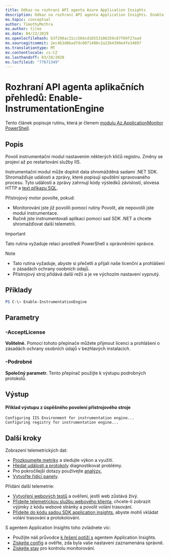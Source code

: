 ```yaml
---
title: Odkaz na rozhraní API agenta Azure Application Insights
description: Odkaz na rozhraní API agenta Application Insights. Enable-InstrumentationEngine. Sledujte výkon webových stránek bez opětovného nasazení webu. Funguje s ASP.NET webových aplikací hostovaných místně, ve virtuálních počítačích nebo v Azure.
ms.topic: conceptual
author: TimothyMothra
ms.author: tilee
ms.date: 04/23/2019
ms.openlocfilehash: b3f298ac31cc584cd16553186359c87f69f27aad
ms.sourcegitcommit: 2ec4b3d0bad7dc0071400c2a2264399e4fe34897
ms.translationtype: MT
ms.contentlocale: cs-CZ
ms.lasthandoff: 03/28/2020
ms.locfileid: "77671349"
---
```

# <a name="application-insights-agent-api-enable-instrumentationengine"></a>Rozhraní API agenta aplikačních přehledů: Enable-InstrumentationEngine

Tento článek popisuje rutinu, která je členem [modulu Az.ApplicationMonitor PowerShell](https://www.powershellgallery.com/packages/Az.ApplicationMonitor/).

## <a name="description"></a>Popis

Povolí instrumentační modul nastavením některých klíčů registru.
Změny se projeví až po restartování služby IIS.

Instrumentační modul může doplnit data shromážděná sadami .NET SDK.
Shromažďuje události a zprávy, které popisují spuštění spravovaného procesu. Tyto události a zprávy zahrnují kódy výsledků závislostí, slovesa HTTP a [text příkazu SQL](asp-net-dependencies.md#advanced-sql-tracking-to-get-full-sql-query).

Přístrojový motor povolte, pokud:
- Monitorování jste již povolili pomocí rutiny Povolit, ale nepovolili jste modul instrumentace.
- Ručně jste instrumentovali aplikaci pomocí sad SDK .NET a chcete shromažďovat další telemetrii.

> [!IMPORTANT] 
> Tato rutina vyžaduje relaci prostředí PowerShell s oprávněními správce.

> [!NOTE] 
> - Tato rutina vyžaduje, abyste si přečetli a přijali naše licenční a prohlášení o zásadách ochrany osobních údajů.
> - Přístrojový stroj přidává další režii a je ve výchozím nastavení vypnutý.

## <a name="examples"></a>Příklady

```powershell
PS C:\> Enable-InstrumentationEngine
```

## <a name="parameters"></a>Parametry

### <a name="-acceptlicense"></a>-AcceptLicense
**Volitelné.** Pomocí tohoto přepínače můžete přijmout licenci a prohlášení o zásadách ochrany osobních údajů v bezhlavých instalacích.

### <a name="-verbose"></a>-Podrobné
**Společný parametr.** Tento přepínač použijte k výstupu podrobných protokolů.

## <a name="output"></a>Výstup


#### <a name="example-output-from-successfully-enabling-the-instrumentation-engine"></a>Příklad výstupu z úspěšného povolení přístrojového stroje

```
Configuring IIS Environment for instrumentation engine...
Configuring registry for instrumentation engine...
```

## <a name="next-steps"></a>Další kroky

  Zobrazení telemetrických dat:
 - [Prozkoumejte metriky](../../azure-monitor/app/metrics-explorer.md) a sledujte výkon a využití.
- [Hledat události a protokoly](../../azure-monitor/app/diagnostic-search.md) diagnostikovat problémy.
- Pro pokročilejší dotazy používejte [analýzy.](../../azure-monitor/app/analytics.md)
- [Vytvořte řídicí panely](../../azure-monitor/app/overview-dashboard.md).
 
 Přidání další telemetrie:
 - [Vytvoření webových testů](monitor-web-app-availability.md) a ověření, jestli web zůstává živý.
- [Přidejte telemetrickou službu webového klienta,](../../azure-monitor/app/javascript.md) chcete-li zobrazit výjimky z kódu webové stránky a povolit volání trasování.
- [Přidejte do kódu sadou SDK application insights,](../../azure-monitor/app/asp-net.md) abyste mohli vkládat volání trasování a protokolování.
 
 S agentem Application Insights toho zvládnete víc:
 - Použijte náš průvodce [k řešení potíží s](status-monitor-v2-troubleshoot.md) agentem Application Insights.
 - [Získejte config](status-monitor-v2-api-get-config.md) a ověřte, zda byla vaše nastavení zaznamenána správně.
 - [Získejte stav](status-monitor-v2-api-get-status.md) pro kontrolu monitorování.
